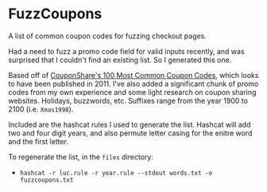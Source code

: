 # FuzzCoupons

A list of common coupon codes for fuzzing checkout pages.

Had a need to fuzz a promo code field for valid inputs recently, and was surprised that I couldn't find an existing list. So I generated this one.

Based off of [CouponShare's 100 Most Common Coupon Codes](https://www.slideshare.net/CouponFollow/top-100-most-common-coupon-code-phrases), which looks to have been published in 2011. I've also added a significant chunk of promo codes from my own experience and some light research on coupon sharing websites. Holidays, buzzwords, etc. Suffixes range from the year 1900 to 2100 (i.e. `Xmas1998`).

Included are the hashcat rules I used to generate the list. Hashcat will add two and four digit years, and also permute letter casing for the enitre word and the first letter.

To regenerate the list, in the `files` directory:
* `hashcat -r luc.rule -r year.rule --stdout words.txt -o fuzzcoupons.txt`